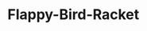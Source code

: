 # Flappy-Bird-Racket

[](https://github.com/cristysandu/Flappy-Bird-Racket/blob/master/flappy-bird.png)

